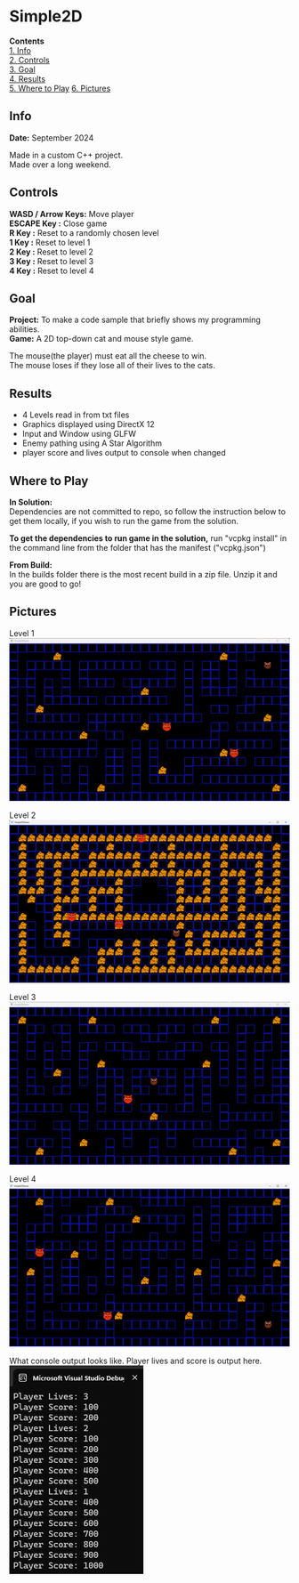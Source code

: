 # Simple2D
**Contents**  
[1. Info](#info)  
[2. Controls](#controls)  
[3. Goal](#goal)  
[4. Results](#results)   
[5. Where to Play](#where-to-play)
[6. Pictures](#pictures)

## Info
**Date:** September 2024  

Made in a custom C++ project.  
Made over a long weekend.

## Controls
**WASD / Arrow Keys:** Move player  
**ESCAPE Key       :** Close game  
**R Key            :** Reset to a randomly chosen level  
**1 Key            :** Reset to level 1  
**2 Key            :** Reset to level 2  
**3 Key            :** Reset to level 3  
**4 Key            :** Reset to level 4  

## Goal
**Project:** To make a code sample that briefly shows my programming abilities.  
**Game:** A 2D top-down cat and mouse style game.  

The mouse(the player) must eat all the cheese to win.  
The mouse loses if they lose all of their lives to the cats.  

## Results
- 4 Levels read in from txt files
- Graphics displayed using DirectX 12
- Input and Window using GLFW
- Enemy pathing using A Star Algorithm  
- player score and lives output to console when changed  




## Where to Play
**In Solution:**  
Dependencies are not committed to repo, so follow the instruction below to get them locally, if you wish to run the game from the solution.  

**To get the dependencies to run game in the solution,** run "vcpkg install" in the command line  from the folder that has the manifest ("vcpkg.json")  

**From Build:**  
In the builds folder there is the most recent build in a zip file.  Unzip it and you are good to go!


## Pictures

Level 1
![alt text](Screenshots/Level_1.png)  

  
Level 2
![alt text](Screenshots/Level_2.png)  

  
Level 3
![alt text](Screenshots/Level_3.png)  

  
Level 4
![alt text](Screenshots/Level_4.png)  

  
What console output looks like. Player lives and score is output here.  
![alt text](Screenshots/Example_Console_Output.png)  